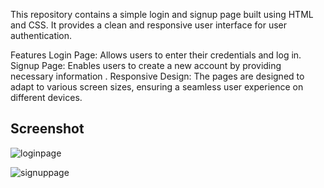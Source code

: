 This repository contains a simple login and signup page built using HTML and CSS. It provides a clean and responsive user interface for user authentication.

Features
Login Page: Allows users to enter their credentials and log in.
Signup Page: Enables users to create a new account by providing necessary information
.
Responsive Design: The pages are designed to adapt to various screen sizes, ensuring a seamless user experience on different devices.

## Screenshot
![loginpage](https://github.com/Hariharan1443/project1-nexus/assets/124860165/cc6eb93e-96ca-4665-b0d7-f03da666b251)

![signuppage](https://github.com/Hariharan1443/project1-nexus/assets/124860165/7aad963a-985d-4383-af15-56c9e1a3a4ee)

